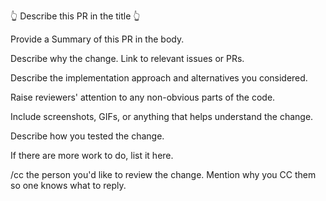 :point_up_2: Describe this PR in the title :point_up_2:

Provide a Summary of this PR in the body.

Describe why the change. Link to relevant issues or PRs.

Describe the implementation approach and alternatives you considered.

Raise reviewers' attention to any non-obvious parts of the code.

Include screenshots, GIFs, or anything that helps understand the change.

Describe how you tested the change.

If there are more work to do, list it here.

/cc the person you'd like to review the change. Mention why you CC them so one knows what to reply.
